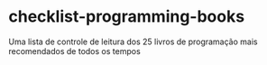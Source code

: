 # checklist-programming-books
Uma lista de controle de leitura dos 25 livros de programação mais recomendados de todos os tempos
